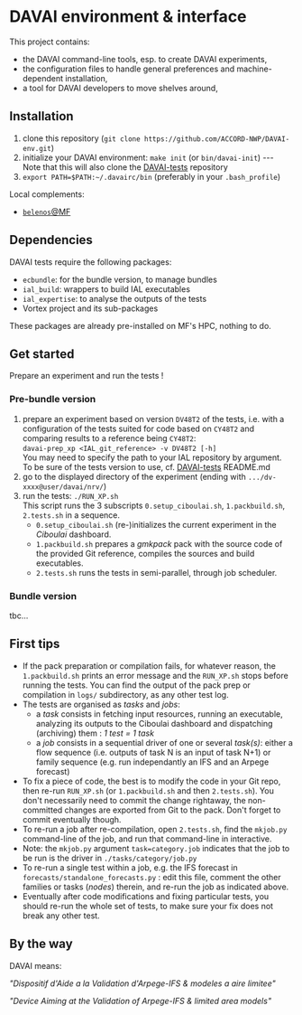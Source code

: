 DAVAI environment & interface
=============================

This project contains:
* the DAVAI command-line tools, esp. to create DAVAI experiments,
* the configuration files to handle general preferences and machine-dependent installation,
* a tool for DAVAI developers to move shelves around,

Installation
------------

1. clone this repository (`git clone https://github.com/ACCORD-NWP/DAVAI-env.git`)
2. initialize your DAVAI environment: `make init` (or `bin/davai-init`) ---
   Note that this will also clone the [DAVAI-tests](https://github.com/ACCORD-NWP/DAVAI-tests) repository 
3. `export PATH=$PATH:~/.davairc/bin`
   (preferably in your `.bash_profile`)

Local complements:
* [`belenos`@MF](doc/belenos.md)

Dependencies
------------

DAVAI tests require the following packages:
* `ecbundle`: for the bundle version, to manage bundles
* `ial_build`: wrappers to build IAL executables
* `ial_expertise`: to analyse the outputs of the tests
* Vortex project and its sub-packages

These packages are already pre-installed on MF's HPC, nothing to do.

Get started
-----------

Prepare an experiment and run the tests !

### Pre-bundle version

1. prepare an experiment based on version `DV48T2` of the tests, i.e. with a configuration of the tests suited for code
   based on `CY48T2` and comparing results to a reference being `CY48T2`:\
   `davai-prep_xp <IAL_git_reference> -v DV48T2 [-h]`\
   You may need to specify the path to your IAL repository by argument.\
   To be sure of the tests version to use, cf. [DAVAI-tests](https://github.com/ACCORD-NWP/DAVAI-tests#readme) README.md
2. go to the displayed directory of the experiment (ending with `.../dv-xxxx@user/davai/nrv/`)
3. run the tests: `./RUN_XP.sh`\
   This script runs the 3 subscripts `0.setup_ciboulai.sh`, `1.packbuild.sh`, `2.tests.sh` in a sequence.
   * `0.setup_ciboulai.sh` (re-)initializes the current experiment in the *Ciboulai* dashboard.
   * `1.packbuild.sh` prepares a *gmkpack* pack with the source code of the provided Git reference, compiles the sources
     and build executables.
   * `2.tests.sh` runs the tests in semi-parallel, through job scheduler.

### Bundle version

tbc... 

First tips
----------

* If the pack preparation or compilation fails, for whatever reason, the `1.packbuild.sh` prints an error message and
  the `RUN_XP.sh` stops before running the tests. You can find the output of the pack prep or compilation in `logs/`
  subdirectory, as any other test log.
* The tests are organised as *tasks* and *jobs*:
  * a *task* consists in fetching input resources, running an executable, analyzing its outputs to the Ciboulai dashboard
     and dispatching (archiving) them : *1 test = 1 task*
  * a *job* consists in a sequential driver of one or several *task(s)*: either a flow sequence (i.e. outputs of
     task N is an input of task N+1) or family sequence (e.g. run independantly an IFS and an Arpege forecast)
* To fix a piece of code, the best is to modify the code in your Git repo, then re-run `RUN_XP.sh` (or `1.packbuild.sh`
  and then `2.tests.sh`). You don't necessarily need to commit the change rightaway, the non-committed changes are 
  exported from Git to the pack. Don't forget to commit eventually though.
* To re-run a job after re-compilation, open `2.tests.sh`, find the `mkjob.py` command-line of the job, and run that command-line
  in interactive.
* Note: the `mkjob.py` argument `task=category.job` indicates that the job to be run is the driver in `./tasks/category/job.py`
* To re-run a single test within a job, e.g. the IFS forecast in `forecasts/standalone_forecasts.py` : edit this file,
  comment the other families or tasks (*nodes*) therein, and re-run the job as indicated above.
* Eventually after code modifications and fixing particular tests, you should re-run the whole set of tests, to make
  sure your fix does not break any other test.

By the way
----------

DAVAI means:

*"Dispositif d'Aide a la Validation d'Arpege-IFS & modeles a aire limitee"*

*"Device Aiming at the Validation of Arpege-IFS & limited area models"*

